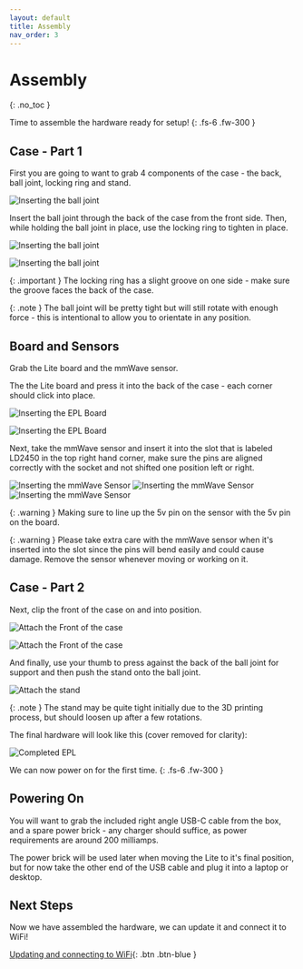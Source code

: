 ```yaml
---
layout: default
title: Assembly
nav_order: 3
---
```


# Assembly

{: .no_toc }

Time to assemble the hardware ready for setup!
{: .fs-6 .fw-300 }

## Case - Part 1

First you are going to want to grab 4 components of the case - the back, ball joint, locking ring and stand.

![Inserting the ball joint](images/assembly-insert-ball-joint-1.jpg)

Insert the ball joint through the back of the case from the front side. Then, while holding the ball joint in place, use the locking ring to tighten in place.

![Inserting the ball joint](images/assembly-insert-ball-joint-2.jpg)

![Inserting the ball joint](images/assembly-insert-ball-joint-3.jpg)

{: .important }
The locking ring has a slight groove on one side - make sure the groove faces the back of the case.

{: .note }
The ball joint will be pretty tight but will still rotate with enough force - this is intentional to allow you to orientate in any position.

## Board and Sensors

Grab the Lite board and the mmWave sensor.

The the Lite board and press it into the back of the case - each corner should click into place.

![Inserting the EPL Board](images/assembly-insert-epl-board-1.jpg)

![Inserting the EPL Board](images/assembly-insert-epl-board-2.jpg)

Next, take the mmWave sensor and insert it into the slot that is labeled LD2450 in the top right hand corner, make sure the pins are aligned correctly with the socket and not shifted one position left or right.

![Inserting the mmWave Sensor](images/assembly-insert-mmwave-1.jpg)
![Inserting the mmWave Sensor](images/assembly-insert-mmwave-pin-location.jpg)
![Inserting the mmWave Sensor](images/assembly-insert-mmwave-2.jpg)

{: .warning }
Making sure to line up the 5v pin on the sensor with the 5v pin on the board.

{: .warning }
Please take extra care with the mmWave sensor when it's inserted into the slot since the pins will bend easily and could cause damage. Remove the sensor whenever moving or working on it.

## Case - Part 2

Next, clip the front of the case on and into position.

![Attach the Front of the case](images/assembly-attaching-front-case.jpg)

![Attach the Front of the case](images/assembly-attaching-front-case-2.jpg)

And finally, use your thumb to press against the back of the ball joint for support and then push the stand onto the ball joint.

![Attach the stand](images/assembly-attaching-stand.jpg)

{: .note }
The stand may be quite tight initially due to the 3D printing process, but should loosen up after a few rotations.

The final hardware will look like this (cover removed for clarity):

![Completed EPL](images/assembly-everything-presence-lite-complete.jpg)

We can now power on for the first time.
{: .fs-6 .fw-300 }

## Powering On

You will want to grab the included right angle USB-C cable from the box, and a spare power brick - any charger should suffice, as power requirements are around 200 milliamps.

The power brick will be used later when moving the Lite to it's final position, but for now take the other end of the USB cable and plug it into a laptop or desktop.

## Next Steps

Now we have assembled the hardware, we can update it and connect it to WiFi!

[Updating and connecting to WiFi](./updating.html){: .btn .btn-blue }

<script>
const toggleDarkMode = document.querySelector('.js-toggle-dark-mode');

jtd.addEvent(toggleDarkMode, 'click', function(){
  if (jtd.getTheme() === 'dark') {
    jtd.setTheme('light');
    toggleDarkMode.textContent = 'Preview dark color scheme';
  } else {
    jtd.setTheme('dark');
    toggleDarkMode.textContent = 'Return to the light side';
  }
});
</script>

